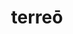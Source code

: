 ---
title: terreō
meaning: to scare, frighten
ch: [four, mt, mt1thru4, ss, ss2]
pos: verb
inf: terrēre
secondppstem: terr
infend: ēre
conjugation: second
derivative: terrify
six: y
---